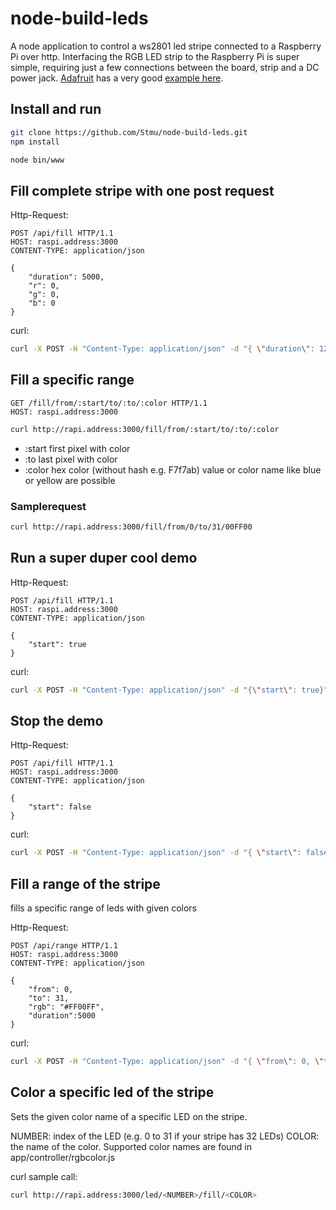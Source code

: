# node-build-leds

A node application to control a ws2801 led stripe connected to a Raspberry Pi over http. Interfacing the RGB LED strip to the Raspberry Pi is super simple, requiring just a few connections between the board, strip and a DC power jack. [Adafruit][] has a very good [example here][]. 

[example here]: https://learn.adafruit.com/light-painting-with-raspberry-pi/hardware "Connection Sample"
[Adafruit]: https://learn.adafruit.com "Adafruit"

## Install and run

```sh
git clone https://github.com/Stmu/node-build-leds.git
npm install

node bin/www
```

## Fill complete stripe with one post request

Http-Request:

````http-header
POST /api/fill HTTP/1.1
HOST: raspi.address:3000
CONTENT-TYPE: application/json

{
    "duration": 5000,
    "r": 0,
    "g": 0,
    "b": 0
}
````

curl:

````sh
curl -X POST -H "Content-Type: application/json" -d "{ \"duration\": 1200000, \"r\": 0, \"g\": 127, \"b\": 127 }" http://rapi.address:3000/api/fill
````

## Fill a specific range

```http-header
GET /fill/from/:start/to/:to/:color HTTP/1.1
HOST: raspi.address:3000

``` 

```sh
curl http://rapi.address:3000/fill/from/:start/to/:to/:color
```
* :start first pixel with color
* :to last pixel with color
* :color hex color (without hash e.g. F7f7ab) value or color name like blue or yellow are possible

### Samplerequest
```sh
curl http://rapi.address:3000/fill/from/0/to/31/00FF00
```


## Run a super duper cool demo

Http-Request:

````http-header
POST /api/fill HTTP/1.1
HOST: raspi.address:3000
CONTENT-TYPE: application/json

{
    "start": true
}
````

curl:

```sh
curl -X POST -H "Content-Type: application/json" -d "{\"start\": true}" http://rapi.address:3000/api/demo
```

## Stop the demo

Http-Request:

````http-header
POST /api/fill HTTP/1.1
HOST: raspi.address:3000
CONTENT-TYPE: application/json

{
    "start": false
}
````

curl:

```sh
curl -X POST -H "Content-Type: application/json" -d "{ \"start\": false}" http://rapi.address:3000/api/demo
```

## Fill a range of the stripe

fills a specific range of leds with given colors

Http-Request:

````http-header
POST /api/range HTTP/1.1
HOST: raspi.address:3000
CONTENT-TYPE: application/json

{
    "from": 0,
    "to": 31,
    "rgb": "#FF00FF",
    "duration":5000
}
````

curl:

```sh
curl -X POST -H "Content-Type: application/json" -d "{ \"from\": 0, \"to\": 31, \"rgb\": \"#FF00FF\", \"duration\": 1200000 }" http://rapi.address:3000/api/range
```

## Color a specific led of the stripe

Sets the given color name of a specific LED on the stripe.

NUMBER: index of the LED (e.g. 0 to 31 if your stripe has 32 LEDs)
COLOR: the name of the color. Supported color names are found in app/controller/rgbcolor.js

curl sample call:

```sh
curl http://rapi.address:3000/led/<NUMBER>/fill/<COLOR>
```

